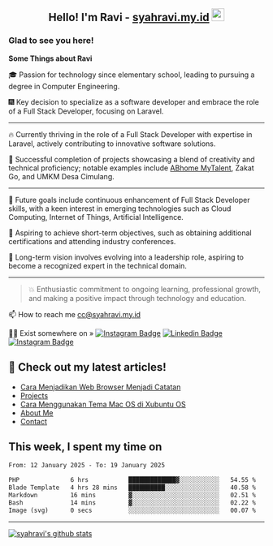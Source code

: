 <h2 align="center">Hello! I'm Ravi - <a href="https://syahravi.my.id/" target="_blank">syahravi.my.id</a> <img src="https://media.giphy.com/media/hvRJCLFzcasrR4ia7z/giphy.gif" width="25px"></h2>

### Glad to see you here!

<b> Some Things about Ravi</b>

:mortar_board: Passion for technology since elementary school, leading to pursuing a degree in Computer Engineering.

:fireworks: Key decision to specialize as a software developer and embrace the role of a Full Stack Developer, focusing on Laravel.

---
🔥 Currently thriving in the role of a Full Stack Developer with expertise in Laravel, actively contributing to innovative software solutions.

🎯 Successful completion of projects showcasing a blend of creativity and technical proficiency; notable examples include [ABhome MyTalent](https://mytalent.abhome.education/), Zakat Go, and UMKM Desa Cimulang.

---
:crystal_ball: Future goals include continuous enhancement of Full Stack Developer skills, with a keen interest in emerging technologies such as Cloud Computing, Internet of Things, Artificial Intelligence.

:bookmark_tabs: Aspiring to achieve short-term objectives, such as obtaining additional certifications and attending industry conferences.

:yellow_heart: Long-term vision involves evolving into a leadership role, aspiring to become a recognized expert in the technical domain.

---
> :collision: Enthusiastic commitment to ongoing learning, professional growth, and making a positive impact through technology and education.

📫 How to reach me cc@syahravi.my.id

👨‍💻 Exist somewhere on »
[![Instagram Badge](https://img.shields.io/badge/-Instagram-e4405f?style=flat-square&logo=Instagram&logoColor=white)](https://instagram.com/syahravi.id)
[![Linkedin Badge](https://img.shields.io/badge/-LinkedIn-0e76a8?style=flat-square&logo=Linkedin&logoColor=white)](https://linkedin.com/in/syahravi/)
[![Instagram Badge](https://img.shields.io/badge/-youtube-e4405f?style=flat-square&logo=YouTube&logoColor=white)](https://www.youtube.com/@syahravi)

## 📝 Check out my latest articles!
<!-- BLOG-POST-LIST:START -->
- [Cara Menjadikan Web Browser Menjadi Catatan](https://syahravi.my.id/cara-menjadikan-web-browser-menjadi-catatan/)
- [Projects](https://syahravi.my.id/project/)
- [Cara Menggunakan Tema Mac OS di Xubuntu OS](https://syahravi.my.id/menggunakan-tema-mac-os-di-xubuntu/)
- [About Me](https://syahravi.my.id/about/)
- [Contact](https://syahravi.my.id/contact/)
<!-- BLOG-POST-LIST:END -->

## This week, I spent my time on
<!--START_SECTION:waka-->

```txt
From: 12 January 2025 - To: 19 January 2025

PHP              6 hrs           █████████████▓░░░░░░░░░░░   54.55 %
Blade Template   4 hrs 28 mins   ██████████░░░░░░░░░░░░░░░   40.58 %
Markdown         16 mins         ▓░░░░░░░░░░░░░░░░░░░░░░░░   02.51 %
Bash             14 mins         ▓░░░░░░░░░░░░░░░░░░░░░░░░   02.22 %
Image (svg)      0 secs          ░░░░░░░░░░░░░░░░░░░░░░░░░   00.07 %
```

<!--END_SECTION:waka-->
---
[![syahravi's github stats](https://github-readme-stats.vercel.app/api?username=syahravi&show_icons=true&theme=synthwave)](https://github.com/syahravi/)
